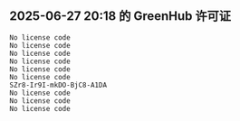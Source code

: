 ## 2025-06-27 20:18 的 GreenHub 许可证
```
No license code
No license code
No license code
No license code
No license code
No license code
SZr8-Ir9I-mkDO-BjC8-A1DA
No license code
No license code
No license code
```
